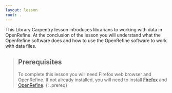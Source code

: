 ```yaml
---
layout: lesson
root: .
---
```

This Library Carpentry lesson introduces librarians to working with data in OpenRefine.
At the conclusion of the lesson you will
understand what the OpenRefine software does and how to
use the OpenRefine software to work with data files.

> ## Prerequisites
>To complete this lesson you will need Firefox web browser and OpenRefine. 
> If not already installed, you will need to install [Firefox](https://www.mozilla.org/en-US/firefox/new/)
> and [OpenRefine](http://openrefine.org/download.html).
{: .prereq}
